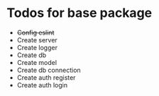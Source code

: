 # Todos for base package
  - ~~Config eslint~~
  - Create server
  - Create logger
  - Create db
  - Create model
  - Create db connection
  - Create auth register
  - Create auth login